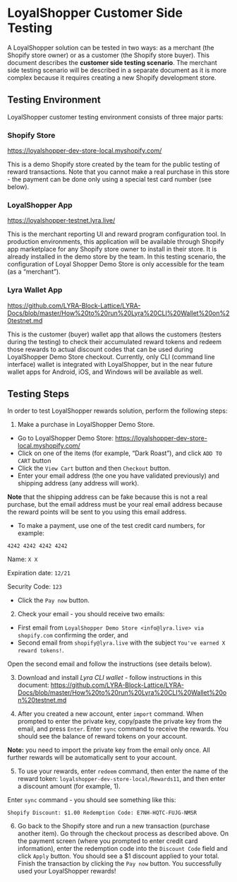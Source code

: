 # LoyalShopper Customer Side Testing
A LoyalShopper solution can be tested in two ways: as a merchant (the Shopify store owner) or as a customer (the Shopify store buyer). 
This document describes the **customer side testing scenario**. The merchant side testing scenario will be described in a separate document as it is more complex because it requires creating a new Shopify development store.  
## Testing Environment
LoyalShopper customer testing environment consists of three major parts:
### Shopify Store 
https://loyalshopper-dev-store-local.myshopify.com/

This is a demo Shopify store created by the team for the public testing of reward transactions. Note that you cannot make a real purchase in this store - the payment can be done only using a special test card number (see below). 

### LoyalShopper App 
https://loyalshopper-testnet.lyra.live/

This is the merchant reporting UI and reward program configuration tool. 
In production environments, this application will be available through Shopify app marketplace for any Shopify store owner to install in their store.
It is already installed in the demo store by the team. 
In this testing scenario, the configuration of Loyal Shopper Demo Store is only accessible for the team (as a “merchant”).

### Lyra Wallet App 
https://github.com/LYRA-Block-Lattice/LYRA-Docs/blob/master/How%20to%20run%20Lyra%20CLI%20Wallet%20on%20testnet.md

This is the customer (buyer) wallet app that allows the customers (testers during the testing) to check their accumulated reward tokens
and redeem those rewards to actual discount codes that can be used during LoyalShopper Demo Store checkout. 
Currently, only CLI (command line interface) wallet is integrated with LoyalShopper, 
but in the near future wallet apps for Android, iOS, and Windows will be available as well.

## Testing Steps
In order to test LoyalShopper rewards solution, perform the following steps:

1. Make a purchase in LoyalShopper Demo Store.
* Go to LoyalShopper Demo Store: https://loyalshopper-dev-store-local.myshopify.com/
* Click on one of the items (for example, “Dark Roast”), and click `ADD TO CART` button
* Click the `View Cart` button and then `Checkout` button.
* Enter your email address (the one you have validated previously) and shipping address (any address will work). 

**Note** that the shipping address can be fake because this is not a real purchase, 
but the email address must be your real email address because the reward points will be sent to you using this email address.
* To make a payment, use one of the test credit card numbers, for example: 

`4242 4242 4242 4242`

Name: `X X` 

Expiration date: `12/21`

Security Code: `123`

* Click the `Pay now` button.

2. Check your email - you should receive two emails: 
* First email from `LoyalShopper Demo Store <info@lyra.live> via shopify.com` confirming the order, and 
* Second email from `shopify@lyra.live` with the subject `You've earned X reward tokens!`.

Open the second email and follow the instructions (see details below).

3. Download and install *Lyra CLI wallet* - follow instructions in this document: https://github.com/LYRA-Block-Lattice/LYRA-Docs/blob/master/How%20to%20run%20Lyra%20CLI%20Wallet%20on%20testnet.md

4. After you created a new account, enter `import` command. When prompted to enter the private key, copy/paste the private key from the email, and press `Enter`. 
Enter `sync` command to receive the rewards. You should see the balance of reward tokens on your account.
	 
**Note:** you need to import the private key from the email only once. All further rewards will be automatically sent to your account.  

5. To use your rewards, enter `redeem` command, then enter the name of the reward token: `loyalshopper-dev-store-local/Rewards11`, 
and then enter a discount amount (for example, 1).

Enter `sync` command - you should see something like this:

`Shopify Discount: $1.00 Redemption Code: E7NH-HQTC-FUJG-NMSR`

6. Go back to the Shopify store and run a new transaction (purchase another item). 
Go through the checkout process as described above. On the payment screen (where you prompted to enter credit card information), 
enter the redemption code into the `Discount Code` field and click `Apply` button. You should see a $1 discount applied to your total. 
Finish the transaction by clicking the `Pay now` button. You successfully used your LoyalShopper rewards!
